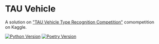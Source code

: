 # TAU Vehicle

A solution on ["TAU Vehicle Type Recognition Competition"](https://www.kaggle.com/competitions/vehicle/overview) comompetition on Kaggle.

[![Python Version](https://img.shields.io/badge/python-3.10+-blue.svg)](https://www.python.org/)
[![Poetry Version](https://img.shields.io/badge/poetry-1.5+-orange.svg)](https://python-poetry.org/)